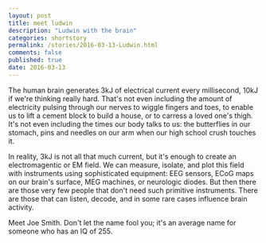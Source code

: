```yaml
---
layout: post
title: meet ludwin
description: "Ludwin with the brain"
categories: shortstory
permalink: /stories/2016-03-13-Ludwin.html
comments: false
published: true
date: 2016-03-13
---
```



The human brain generates 3kJ of electrical current every millisecond, 10kJ if we're thinking really hard. That's not even including the amount of electricity pulsing through our nerves to wiggle fingers and toes, to enable us to lift a cement block to build a house, or to carress a loved one's thigh. It's not even including the times our body talks to us: the butterflies in our stomach, pins and needles on our arm when our high school crush touches it.

In reality, 3kJ is not all that much current, but it's enough to create an electromagentic or EM field. We can measure, isolate, and plot this field with instruments using sophisticated equipment: EEG sensors, ECoG maps on our brain's surface, MEG machines, or neurologic diodes. But then there are those very few people that don't need such primitive instruments. There are those that can listen, decode, and in some rare cases influence brain activity.

Meet Joe Smith. Don't let the name fool you; it's an average name for someone who has an IQ of 255.
